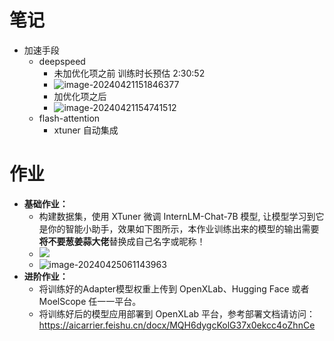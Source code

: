 

# 笔记

- 加速手段
  - deepspeed 
    - 未加优化项之前 训练时长预估 2:30:52
    - ![image-20240421151846377](https://gitee.com/janefreew/pic-bed/raw/master/img/image-20240421151846377.png)
    - 加优化项之后
    - ![image-20240421154741512](https://gitee.com/janefreew/pic-bed/raw/master/img/image-20240421154741512.png)
  - flash-attention
    - xtuner 自动集成 



# 作业

- **基础作业：**
  - 构建数据集，使用 XTuner 微调 InternLM-Chat-7B 模型, 让模型学习到它是你的智能小助手，效果如下图所示，本作业训练出来的模型的输出需要**将不要葱姜蒜大佬**替换成自己名字或昵称！
  - ![](https://gitee.com/janefreew/pic-bed/raw/master/img/img_v3_02a8_7963dd7f-5ec2-43ff-a8df-73ff01e5971g.jpg)
  - ![image-20240425061143963](https://gitee.com/janefreew/pic-bed/raw/master/img/image-20240425061143963.png)
- **进阶作业：**
  - 将训练好的Adapter模型权重上传到 OpenXLab、Hugging Face 或者 MoelScope 任一一平台。
  - 将训练好后的模型应用部署到 OpenXLab 平台，参考部署文档请访问：https://aicarrier.feishu.cn/docx/MQH6dygcKolG37x0ekcc4oZhnCe
